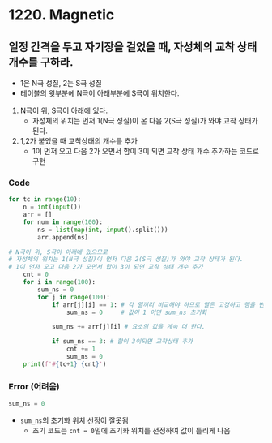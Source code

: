 # 1220. Magnetic 

## 일정 간격을 두고 자기장을 걸었을 때, 자성체의 교착 상태 개수를 구하라.

- 1은 N극 성질, 2는 S극 성질
- 테이블의 윗부분에 N극이 아래부분에 S극이 위치한다.



1.  N극이 위, S극이 아래에 있다.
    -  자성체의 위치는 먼저 1(N극 성질)이 온 다음 2(S극 성질)가 와야 교착 상태가 된다.
2.  1,2가 붙었을 때 교착상태의 개수를 추가
    - 1이 먼저 오고 다음 2가 오면서 합이 3이 되면 교착 상태 개수 추가하는 코드로 구현



### Code

```python
for tc in range(10):
    n = int(input())
    arr = []
    for num in range(100):
        ns = list(map(int, input().split()))
        arr.append(ns)

# N극이 위, S극이 아래에 있으므로
# 자성체의 위치는 1(N극 성질)이 먼저 다음 2(S극 성질)가 와야 교착 상태가 된다.
# 1이 먼저 오고 다음 2가 오면서 합이 3이 되면 교착 상태 개수 추가
    cnt = 0
    for i in range(100):
        sum_ns = 0
        for j in range(100):
            if arr[j][i] == 1: # 각 열끼리 비교해야 하므로 열은 고정하고 행을 변화시킴
                sum_ns = 0     # 값이 1 이면 sum_ns 초기화

            sum_ns += arr[j][i] # 요소의 값을 계속 더 한다.

            if sum_ns == 3: # 합이 3이되면 교착상태 추가
                cnt += 1
                sum_ns = 0
    print(f'#{tc+1} {cnt}')
```



### Error (어려움)

```python
sum_ns = 0
```

- `sum_ns`의 초기화 위치 선정이 잘못됨
  - 초기 코드는  `cnt = 0`밑에 초기화 위치를 선정하여 값이 틀리게 나옴

